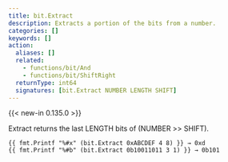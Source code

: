 ```yaml
---
title: bit.Extract
description: Extracts a portion of the bits from a number.
categories: []
keywords: []
action:
  aliases: []
  related:
    - functions/bit/And
    - functions/bit/ShiftRight
  returnType: int64
  signatures: [bit.Extract NUMBER LENGTH SHIFT]
---
```


{{< new-in 0.135.0 >}}

Extract returns the last LENGTH bits of (NUMBER >> SHIFT).

```go-html-template
{{ fmt.Printf "%#x" (bit.Extract 0xABCDEF 4 8) }} → 0xd
{{ fmt.Printf "%#b" (bit.Extract 0b10011011 3 1) }} → 0b101
```
